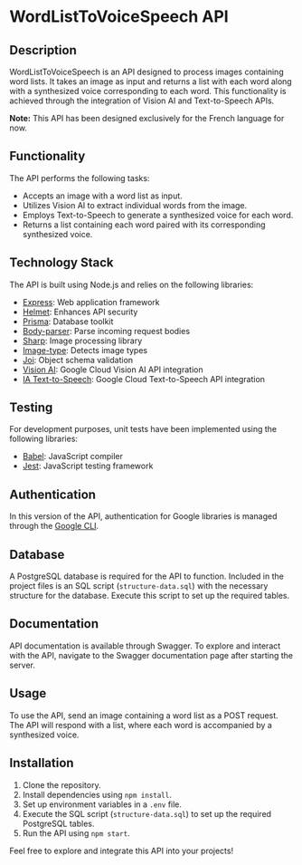 # WordListToVoiceSpeech API

## Description

WordListToVoiceSpeech is an API designed to process images containing word lists. It takes an image as input and returns a list with each word along with a synthesized voice corresponding to each word. This functionality is achieved through the integration of Vision AI and Text-to-Speech APIs.

**Note:** This API has been designed exclusively for the French language for now.

## Functionality

The API performs the following tasks:
- Accepts an image with a word list as input.
- Utilizes Vision AI to extract individual words from the image.
- Employs Text-to-Speech to generate a synthesized voice for each word.
- Returns a list containing each word paired with its corresponding synthesized voice.

## Technology Stack

The API is built using Node.js and relies on the following libraries:

- [Express](https://expressjs.com/): Web application framework
- [Helmet](https://helmetjs.github.io/): Enhances API security
- [Prisma](https://github.com/prisma/prisma): Database toolkit
- [Body-parser](https://www.npmjs.com/package/body-parser): Parse incoming request bodies
- [Sharp](https://sharp.pixelplumbing.com/): Image processing library
- [Image-type](https://www.npmjs.com/package/image-type): Detects image types
- [Joi](https://www.npmjs.com/package/joi): Object schema validation
- [Vision AI](https://www.npmjs.com/package/@google-cloud/vision): Google Cloud Vision AI API integration
- [IA Text-to-Speech](https://www.npmjs.com/package/@google-cloud/text-to-speech): Google Cloud Text-to-Speech API integration

## Testing

For development purposes, unit tests have been implemented using the following libraries:
- [Babel](https://babeljs.io/): JavaScript compiler
- [Jest](https://jestjs.io/): JavaScript testing framework

## Authentication

In this version of the API, authentication for Google libraries is managed through the [Google CLI](https://cloud.google.com/docs/authentication/gcloud).

## Database

A PostgreSQL database is required for the API to function. Included in the project files is an SQL script (`structure-data.sql`) with the necessary structure for the database. Execute this script to set up the required tables.

## Documentation

API documentation is available through Swagger. To explore and interact with the API, navigate to the Swagger documentation page after starting the server.

## Usage

To use the API, send an image containing a word list as a POST request. The API will respond with a list, where each word is accompanied by a synthesized voice.

## Installation

1. Clone the repository.
2. Install dependencies using `npm install`.
3. Set up environment variables in a `.env` file.
4. Execute the SQL script (`structure-data.sql`) to set up the required PostgreSQL tables.
5. Run the API using `npm start`.

Feel free to explore and integrate this API into your projects!